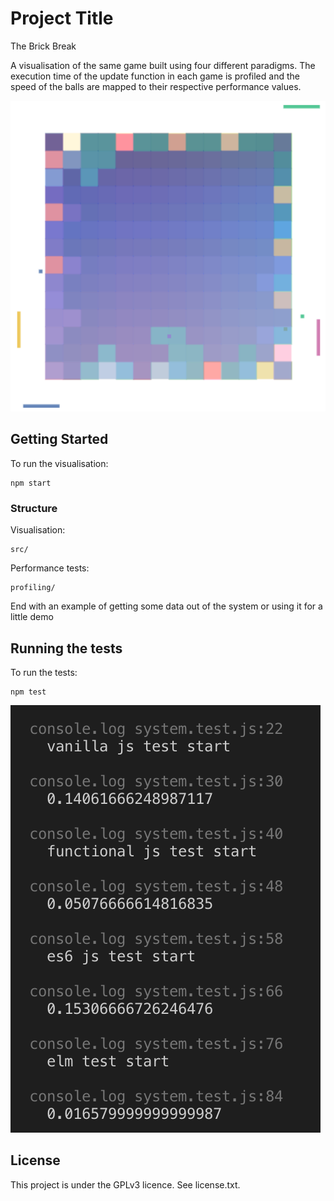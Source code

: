 # Project Title

The Brick Break

A visualisation of the same game built using four different paradigms. The execution time of the update function in each game is profiled and the speed of the balls are mapped to their respective performance values.

![snapshot](screenshots/game.png)

## Getting Started

To run the visualisation:

```
npm start
```

### Structure

Visualisation:

```
src/
```

Performance tests:

```
profiling/
```

End with an example of getting some data out of the system or using it for a little demo

## Running the tests

To run the tests:

```
npm test
```

![snapshot](screenshots/tests.png)

## License

This project is under the GPLv3 licence. See license.txt.